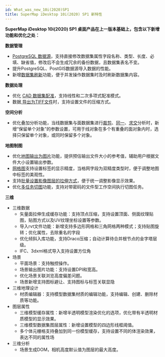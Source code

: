 ```yaml
---
id: What_was_new_10i(2020)SP1
title: SuperMap iDesktop 10i(2020) SP1 新特性
---
```

**SuperMap iDesktop 10i(2020) SP1 桌面产品在上一版本基础上，包含以下新增功能和优化之处：**

**数据管理**

  * [PostgreSQL 数据源](../../tutorial/DataProcessing/DataManagement/DTgroupDiaVector_ModifyType)，支持直接修改数据集属性字段名称、类型、长度、必填、缺省值，修改后不会生成冗余的备份数据，且数据集表名不变。 
  * 提升PostgreSQL、PostGIS数据源导入数据的性能。
  * 新增[数据集刷新](../../tutorial/DataProcessing/DataManagement/DatasetManagement#refresh)功能，便于并发操作数据集时及时刷新数据集内容。

**数据处理**

  * 优化 [CAD 数据集配准](../../tutorial/DataProcessing/Registration/RegistrationMode)，支持线性和二次多项式配准模式。
  * 数据[ 导出为TIFF文件](../../tutorial/DataProcessing/DataConversion/ExportData#image)时，支持设置文件的压缩方式。

**空间分析**

  * 优化叠加分析功能，当线数据集与面数据集进行[裁剪](../../tutorial/Analyst/Vector/overlayanalyst/Clipbutton)、[同一](../../tutorial/Analyst/Vector/overlayanalyst/Identitybutton)、[求交](../../tutorial/Analyst/Vector/overlayanalyst/Intersectbutton)分析时，新增“保留单个对象”的参数设置，可用于线对象在多个有重叠的面对象内时，选择只保留单个对象，或同时保留多个对象。

**地图制图**

  * 优化[地图输出为图片](../../tutorial/Visualization/Basic/WinMap_OutputPic)功能，提供预估输出文件大小的参考值，辅助用户根据文件大小设置输出参数。 
  * [网格图](../../tutorial/BigdataVisualization/AggregationMap/GridAggregationMap)支持设置标签的显示精度，当格网字段为双精度类型时，便于调整地图中标签的美观性。
  * 支持[批量设置影像图层的拉伸方式](../../tutorial/Visualization/VisualSetting/Imagegroup#1)，便于统一调整影像显示效果。
  * 优化[多任务切图](../../tutorial/MapTiles/MultiTaskStep)功能，支持对带密码的文件型工作空间执行切图任务。

**三维**

  * 三维数据
    * 矢量面拉伸生成缓存功能：支持顶点压缩，支持设置顶面、侧面纹理贴图，贴图方式以及UV纹理坐标设置等参数。
    * 导入rvt文件功能：新增支持多边形网格和三角网格两种模式；支持贴图旋转；优化属性，去除重名的字段
    * 优化倾斜入库功能，支持Draco压缩；自动计算待合并根节点的金字塔层级。
    * IFC、3dxml格式导入支持设置方位角
  * 场景
    * 平面场景：支持触控操作。
    * 场景输出图片功能：支持设置DPI和宽高。
    * 优化场景关联浏览高度偏差问题。
    * 场景新增支持图标避让、支持图标与标签关联显隐
  * 三维地理设计
    * 材质编辑器：支持模型数据集材质的编辑功能，支持编辑、创建、删除材质等功能。
  * 图层属性
    * 三维模型缓存属性：新增半透明模型渲染优化的选项，优化带有半透明材质模型的显示效果。
    * 三维模型数据集图层属性：新增设置模型的四边形线框阈值。
    * 多个体元栅格支持叠加到同一份模型缓存，支持设置不同的体渲染效果，表达不同的属性场
  * 三维分析
    * 场景生成DOM，相机高度默认值为图层的最大高度。
